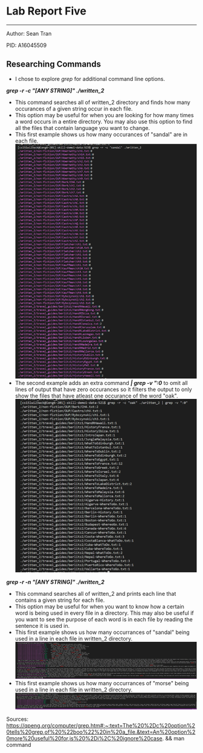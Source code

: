 # Lab Report Five 
---
Author: Sean Tran 

PID: A16045509

## Researching Commands
* I chose to explore _grep_ for additional command line options.

***grep -r -c "[ANY STRING]" ./written_2***
* This command searches all of written_2 directory and finds how many occurances of a given string occur in each file.
* This option may be useful for when you are looking for how many times a word occurs in a entire directory. You may also use this option to find all the files that contain language you want to change.
* This first example shows us how many occurances of "sandal" are in each file. 
![Image](3.12.1.PNG)
* The second example adds an extra command ***| grep -v ":0*** to omit all lines of output that have zero occurances so it filters the output to only show the files that have atleast one occurance of the word "oak".
![Image](3.12.0.PNG)

***grep -r -n "[ANY STRING]" ./written_2***
* This command searches all of written_2 and prints each line that contains a given string for each file. 
* This option may be useful for when you want to know how a certain word is being used in every file in a directory. This may also be useful if you want to see the purpose of each word is in each file by reading the sentence it is used in. 
* This first example shows us how many occurrances of "sandal" being used in a line in each file in written_2 directory. 
![Image](3.12.2.PNG)
* This first example shows us how many occurrances of "morse" being used in a line in each file in written_2 directory. 
![Image](3.12.3.PNG)
 
 Sources: https://qpeng.org/computer/grep.htm#:~:text=The%20%2Dc%20option%20tells%20grep,of%20%22boo%22%20in%20a_file.&text=An%20option%20more%20useful%20for,is%20%2Di%2C%20ignore%20case. && man command
 
